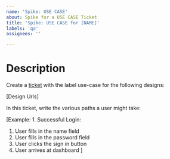 ```yaml
---
name: 'Spike: USE CASE'
about: Spike for a USE CASE Ticket
title: 'Spike: USE CASE for [NAME]'
labels: 'qa'
assignees: ''

---
```


# Description

Create a [ticket](https://github.com/diglit/volunteer-toronto-volunteer-drivers-app/issues/new?assignees=&labels=use-case&template=use-case.md&title=) with the label use-case for the following designs:

[Design Urls]

In this ticket, write the various paths a user might take:

[Example: 1. 
Successful Login:
1) User fills in the name field
2) User fills in the password field
3) User clicks the sign in button
4) User arrives at dashboard
]
